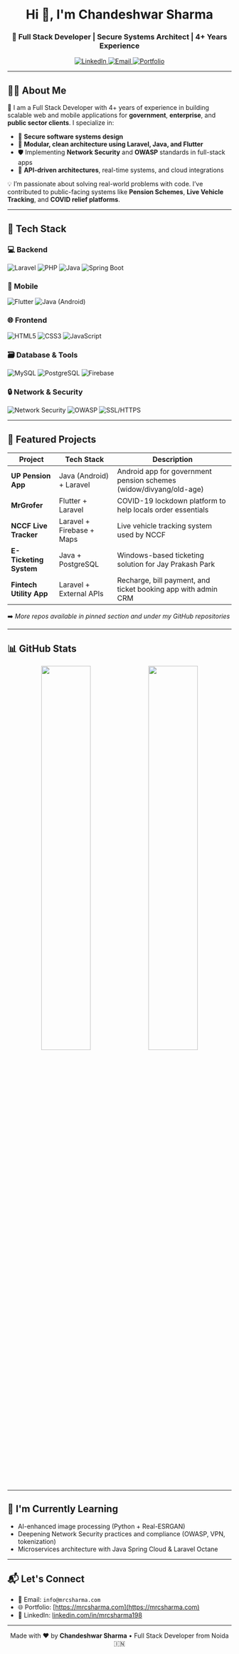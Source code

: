 <h1 align="center">Hi 👋, I'm Chandeshwar Sharma</h1>
<h3 align="center">🚀 Full Stack Developer | Secure Systems Architect | 4+ Years Experience</h3>

<p align="center">
  <a href="https://www.linkedin.com/in/mrcsharma198/" target="_blank">
    <img alt="LinkedIn" src="https://img.shields.io/badge/LinkedIn-Connect-blue?style=for-the-badge&logo=linkedin">
  </a>
  <a href="mailto:info@mrcsharma.com">
    <img alt="Email" src="https://img.shields.io/badge/Email-Contact-red?style=for-the-badge&logo=gmail">
  </a>
  <a href="https://mrcsharma.com/" target="_blank">
    <img alt="Portfolio" src="https://img.shields.io/badge/Portfolio-Visit-orange?style=for-the-badge&logo=firefox">
  </a>
</p>

---

## 👨‍💻 About Me

🎯 I am a Full Stack Developer with 4+ years of experience in building scalable web and mobile applications for **government**, **enterprise**, and **public sector clients**. I specialize in:

- 🔐 **Secure software systems design**
- 🧩 **Modular, clean architecture using Laravel, Java, and Flutter**
- 🛡️ Implementing **Network Security** and **OWASP** standards in full-stack apps
- 🔄 **API-driven architectures**, real-time systems, and cloud integrations

💡 I’m passionate about solving real-world problems with code. I’ve contributed to public-facing systems like **Pension Schemes**, **Live Vehicle Tracking**, and **COVID relief platforms**.

---

## 🚀 Tech Stack

### 💻 Backend
![Laravel](https://img.shields.io/badge/Laravel-F72C1F?style=for-the-badge&logo=laravel&logoColor=white)
![PHP](https://img.shields.io/badge/PHP-777BB4?style=for-the-badge&logo=php&logoColor=white)
![Java](https://img.shields.io/badge/Java-007396?style=for-the-badge&logo=java&logoColor=white)
![Spring Boot](https://img.shields.io/badge/Spring_Boot-6DB33F?style=for-the-badge&logo=spring-boot&logoColor=white)

### 📱 Mobile
![Flutter](https://img.shields.io/badge/Flutter-02569B?style=for-the-badge&logo=flutter&logoColor=white)
![Java (Android)](https://img.shields.io/badge/Android_Java-3DDC84?style=for-the-badge&logo=android&logoColor=white)

### 🌐 Frontend
![HTML5](https://img.shields.io/badge/HTML5-E34F26?style=for-the-badge&logo=html5&logoColor=white)
![CSS3](https://img.shields.io/badge/CSS3-1572B6?style=for-the-badge&logo=css3&logoColor=white)
![JavaScript](https://img.shields.io/badge/JavaScript-F0DB4F?style=for-the-badge&logo=javascript&logoColor=black)

### 🗃️ Database & Tools
![MySQL](https://img.shields.io/badge/MySQL-00758F?style=for-the-badge&logo=mysql&logoColor=white)
![PostgreSQL](https://img.shields.io/badge/PostgreSQL-336791?style=for-the-badge&logo=postgresql&logoColor=white)
![Firebase](https://img.shields.io/badge/Firebase-FFCA28?style=for-the-badge&logo=firebase&logoColor=black)

### 🔒 Network & Security
![Network Security](https://img.shields.io/badge/Network%20Security-Important-brightgreen?style=for-the-badge&logo=protonvpn&logoColor=white)
![OWASP](https://img.shields.io/badge/OWASP%20Practices-Adopted-blue?style=for-the-badge)
![SSL/HTTPS](https://img.shields.io/badge/HTTPS-SSL%20Certified-green?style=for-the-badge)

---

## 📌 Featured Projects

| Project | Tech Stack | Description |
|--------|------------|-------------|
| **UP Pension App** | Java (Android) + Laravel | Android app for government pension schemes (widow/divyang/old-age) |
| **MrGrofer** | Flutter + Laravel | COVID-19 lockdown platform to help locals order essentials |
| **NCCF Live Tracker** | Laravel + Firebase + Maps | Live vehicle tracking system used by NCCF |
| **E-Ticketing System** | Java + PostgreSQL | Windows-based ticketing solution for Jay Prakash Park |
| **Fintech Utility App** | Laravel + External APIs | Recharge, bill payment, and ticket booking app with admin CRM |

➡️ *More repos available in pinned section and under my GitHub repositories*

---

## 📊 GitHub Stats

<p align="center">
  <img src="https://github-readme-stats.vercel.app/api?username=csharma198&show_icons=true&theme=gruvbox" width="47%" />
  <img src="https://github-readme-streak-stats.herokuapp.com/?user=csharma198&theme=gruvbox" width="47%" />
</p>

---

## 🧠 I'm Currently Learning
- AI-enhanced image processing (Python + Real-ESRGAN)
- Deepening Network Security practices and compliance (OWASP, VPN, tokenization)
- Microservices architecture with Java Spring Cloud & Laravel Octane

---

## 📬 Let's Connect

- 📧 Email: `info@mrcsharma.com`  
- 🌐 Portfolio: [https://mrcsharma.com](https://mrcsharma.com)  
- 💼 LinkedIn: [linkedin.com/in/mrcsharma198](https://linkedin.com/in/mrcsharma198)  

---

<p align="center">
  Made with ❤️ by <strong>Chandeshwar Sharma</strong> • Full Stack Developer from Noida 🇮🇳
</p>
